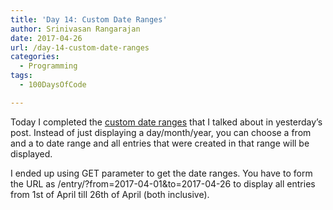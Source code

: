 ```yaml
---
title: 'Day 14: Custom Date Ranges'
author: Srinivasan Rangarajan
date: 2017-04-26
url: /day-14-custom-date-ranges
categories:
  - Programming
tags:
  - 100DaysOfCode

---
```

Today I completed the [custom date ranges][1] that I talked about in yesterday&#8217;s post. Instead of just displaying a day/month/year, you can choose a from and a to date range and all entries that were created in that range will be displayed.

<!--more-->

I ended up using GET parameter to get the date ranges. You have to form the URL as /entry/?from=2017-04-01&to=2017-04-26 to display all entries from 1st of April till 26th of April (both inclusive).

 [1]: http://cnu.name/day-13-refactoring-and-url-design/